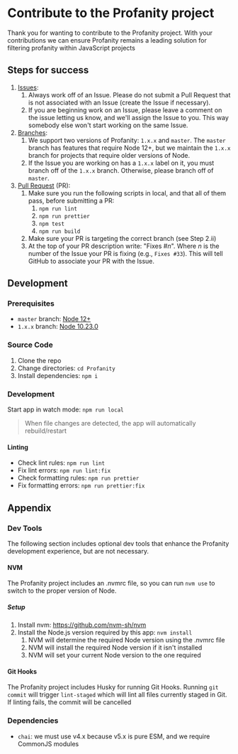 # Contribute to the Profanity project

Thank you for wanting to contribute to the Profanity project. With your contributions we can ensure Profanity remains a leading solution for filtering profanity within JavaScript projects

## Steps for success

1. [Issues](https://github.com/2Toad/Profanity/issues):
   1. Always work off of an Issue. Please do not submit a Pull Request that is not associated with an Issue (create the Issue if necessary).
   2. If you are beginning work on an Issue, please leave a comment on the issue letting us know, and we'll assign the Issue to you. This way somebody else won't start working on the same Issue.
2. [Branches](https://github.com/2Toad/Profanity/branches):
   1. We support two versions of Profanity: `1.x.x` and `master`. The `master` branch has features that require Node 12+, but we maintain the `1.x.x` branch for projects that require older versions of Node.
   2. If the Issue you are working on has a `1.x.x` label on it, you must branch off of the `1.x.x` branch. Otherwise, please branch off of `master`.
3. [Pull Request](https://github.com/2Toad/Profanity/pulls) (PR):
   1. Make sure you run the following scripts in local, and that all of them pass, before submitting a PR:
      1. `npm run lint`
      2. `npm run prettier`
      3. `npm test`
      4. `npm run build`
   2. Make sure your PR is targeting the correct branch (see Step 2.ii)
   3. At the top of your PR description write: "Fixes #_n_". Where _n_ is the number of the Issue your PR is fixing (e.g., `Fixes #33`). This will tell GitHub to associate your PR with the Issue.


## Development 

### Prerequisites

- `master` branch: [Node 12+](https://nodejs.org)
- `1.x.x` branch: [Node 10.23.0](https://nodejs.org)

### Source Code

1. Clone the repo
2. Change directories: `cd Profanity`
3. Install dependencies: `npm i`

### Development

Start app in watch mode: `npm run local`

>When file changes are detected, the app will automatically rebuild/restart

#### Linting

- Check lint rules: `npm run lint`
- Fix lint errors: `npm run lint:fix`
- Check formatting rules: `npm run prettier`
- Fix formatting errors: `npm run prettier:fix`

## Appendix

### Dev Tools

The following section includes optional dev tools that enhance the Profanity development experience, but are not necessary.

#### NVM

The Profanity project includes an .nvmrc file, so you can run `nvm use` to switch to the proper version of Node.

##### Setup

1. Install nvm: https://github.com/nvm-sh/nvm
2. Install the Node.js version required by this app: `nvm install`
   1. NVM will determine the required Node version using the .nvmrc file
   2. NVM will install the required Node version if it isn't installed
   3. NVM will set your current Node version to the one required

#### Git Hooks

The Profanity project includes Husky for running Git Hooks. Running `git commit` will trigger `lint-staged` which will lint all files currently staged in Git. If linting fails, the commit will be cancelled

### Dependencies

- `chai`: we must use v4.x because v5.x is pure ESM, and we require CommonJS modules